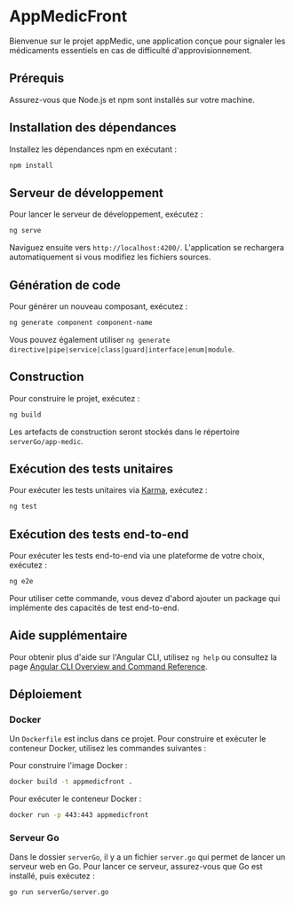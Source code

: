 # AppMedicFront

Bienvenue sur le projet appMedic, une application conçue pour signaler les médicaments essentiels en cas de difficulté d'approvisionnement.
## Prérequis

Assurez-vous que Node.js et npm sont installés sur votre machine.

## Installation des dépendances

Installez les dépendances npm en exécutant :

```bash
npm install
```

## Serveur de développement

Pour lancer le serveur de développement, exécutez :

```bash
ng serve
```

Naviguez ensuite vers `http://localhost:4200/`. L'application se rechargera automatiquement si vous modifiez les fichiers sources.

## Génération de code

Pour générer un nouveau composant, exécutez :

```bash
ng generate component component-name
```

Vous pouvez également utiliser `ng generate directive|pipe|service|class|guard|interface|enum|module`.

## Construction

Pour construire le projet, exécutez :

```bash
ng build
```

Les artefacts de construction seront stockés dans le répertoire `serverGo/app-medic`.

## Exécution des tests unitaires

Pour exécuter les tests unitaires via [Karma](https://karma-runner.github.io), exécutez :

```bash
ng test
```

## Exécution des tests end-to-end

Pour exécuter les tests end-to-end via une plateforme de votre choix, exécutez :

```bash
ng e2e
```

Pour utiliser cette commande, vous devez d'abord ajouter un package qui implémente des capacités de test end-to-end.

## Aide supplémentaire

Pour obtenir plus d'aide sur l'Angular CLI, utilisez `ng help` ou consultez la page [Angular CLI Overview and Command Reference](https://angular.io/cli).

## Déploiement

### Docker

Un `Dockerfile` est inclus dans ce projet. Pour construire et exécuter le conteneur Docker, utilisez les commandes suivantes :

Pour construire l'image Docker :

```bash
docker build -t appmedicfront .
```

Pour exécuter le conteneur Docker :

```bash
docker run -p 443:443 appmedicfront
```

### Serveur Go

Dans le dossier `serverGo`, il y a un fichier `server.go` qui permet de lancer un serveur web en Go. Pour lancer ce serveur, assurez-vous que Go est installé, puis exécutez :

```bash
go run serverGo/server.go
```
